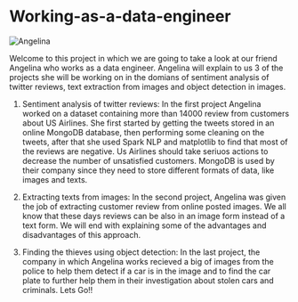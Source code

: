 # Working-as-a-data-engineer
![Angelina](https://github.com/hosen20/Working-as-a-data-engineer/assets/84079430/fc326aaa-8dc2-497c-960a-84bf7747265c)

Welcome to this project in which we are going to take a look at our friend Angelina who works as a data engineer.
Angelina will explain to us 3 of the projects she will be working on in the domians of sentiment analysis of twitter reviews, text extraction from images and object detection in images.

1. Sentiment analysis of twitter reviews:
In the first project Angelina worked on a dataset containing more than 14000 review from customers about US Airlines. She first started by getting the tweets stored in an online MongoDB database, then performing some cleaning on the tweets, after that she used Spark NLP and matplotlib to find that most of the reviews are negative. Us Airlines should take seriuos actions to decrease the number of unsatisfied customers.
MongoDB is used by their company since they need to store different formats of data, like images and texts.

2. Extracting texts from images:
In the second project, Angelina was given the job of extracting customer review from online posted images. We all know that these days reviews can be also in an image form instead of a text form. We will end with explaining some of the advantages and disadvantages of this approach.

3. Finding the thieves using object detection:
In the last project, the company in which Angelina works recieved a big of images from the police to help them detect if a car is in the image and to find the car plate to further help them in their investigation about stolen cars and criminals. Lets Go!!
